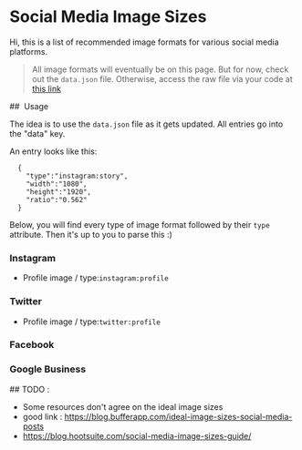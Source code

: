 # Social Media Image Sizes

Hi, this is a list of recommended image formats for various social media platforms.


> All image formats will eventually be on this page. But for now, check out the `data.json` file. Otherwise, access the raw file via your code at [this link](https://raw.githubusercontent.com/curatednews/social-media-image-sizes/master/data.json)

##  Usage

The idea is to use the `data.json` file as it gets updated. All entries go into the "data" key.

An entry looks like this:
```
  {
    "type":"instagram:story",
    "width":"1080",
    "height":"1920",
    "ratio":"0.562"
  }
```

Below, you will find every type of image format followed by their `type` attribute.
Then it's up to you to parse this :)


###  Instagram

* Profile image / type:`instagram:profile`


### Twitter

* Profile image / type:`twitter:profile`


### Facebook


### Google Business


## TODO :

* Some resources don't agree on the ideal image sizes
* good link : https://blog.bufferapp.com/ideal-image-sizes-social-media-posts
* https://blog.hootsuite.com/social-media-image-sizes-guide/
